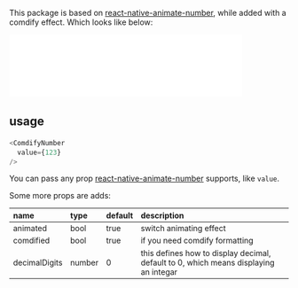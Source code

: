 This package is based on [react-native-animate-number](https://github.com/wkh237/react-native-animate-number), while added with a comdify effect. Which looks like below:


![](./demo.gif)

## usage

```javascript
<ComdifyNumber
  value={123}
/>
```

You can pass any prop [react-native-animate-number](https://github.com/wkh237/react-native-animate-number) supports, like `value`.

Some more props are adds:

| name          | type   | default | description                                                                          |
|:--------------|:-------|:--------|:-------------------------------------------------------------------------------------|
| animated      | bool   | true    | switch animating effect                                                              |
| comdified     | bool   | true    | if you need comdify formatting                                                       |
| decimalDigits | number | 0       | this defines how to display decimal, default to 0, which means displaying an integar |
